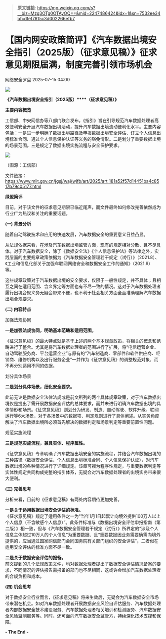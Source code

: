 > **原文链接**: https://mp.weixin.qq.com/s?__biz=Mzg3OTg0OTAyOQ==&mid=2247486424&idx=1&sn=7532ee34bfcdfef7815c3d002266efb7

#  【国内网安政策简评】《汽车数据出境安全指引（2025版）（征求意见稿）》征求意见期限届满，制度完善引领市场机会  
 网络安全罗盘   2025-07-15 04:00  
  
![](https://mmbiz.qpic.cn/mmbiz_svg/LwcbhAmMnZBJB7EuQr8wV5LpQkibEXMwEDsRmX6dhHibMNMg52jTwibZdLc3yfoUxXjyqoicJqicZ6YCBATQXxewyTAaZlg040HM7/640?wx_fmt=svg&from=appmsg "")  
  
**《汽车数据出境安全指引（2025版）****（征求意见稿）》**  
  
  
**主要内容概览**  
  
工信部、中央网信办等八部门联合发布。《指引》旨在引导规范汽车数据处理者高效便利安全开展汽车数据出境活动，提升汽车数据出境流动便利化水平。主要内容包括：一是进一步明确了数据出境路径及申报数据出境安全评估、订立个人信息出境标准合同、通过个人信息保护认证等义务的豁免情形。二是划分了重要数据出境的场景范围。三是规定了数据出境实施流程与安全保护要求。  
  
  
![](https://mmbiz.qpic.cn/mmbiz_png/agFmvIrcxHNMfib64GkibT4nsm8kuOHZibaqXsmyGNNyo6nNOea8iaA1FMFEOUhhn14a7Fl98n0MEwd3op5nlAYobQ/640?wx_fmt=png&from=appmsg "")  
  
（图源：工信部）  
  
  
文件链接：https://www.miit.gov.cn/jgsj/waj/wjfb/art/2025/art_181a52f57d14451ba4c8517b79c05177.html  
  
  
**绿盟简评**  
  
目前，对于该文件的征求意见期限已临近尾声，而文件最终如何修改完善依然成为行业广为热议和关注的重要话题。  
  
  
**(一) 背景分析**  
  
  
  
随着自动驾驶技术和应用的快速发展，汽车数据安全的重要意义日益凸显。  
  
从法规依据来看，在涉及汽车数据出境监管方面，现有的规定相对分散、且不尽具体。对于汽车数据安全，除了《数据安全法》《个人信息保护法》等法律之外，实践层面的主要规章政策依据为《汽车数据安全管理若干规定（试行）》（2021.8）、《工业和信息化部关于加强车联网网络安全和数据安全工作的通知》（2021.9）等。  
  
这些规章政策对于汽车数据出境的安全要求，仅限于一般性规定，并不具体；且相互之间在适用范围、含义界定等方面也有不尽一致的情况。这对于汽车数据处理者履行出境合规义务无疑会带来不便，也不利于社会相关方面全面准确理解汽车数据出境合规要求。  
  
  
**(二) 内容特点**  
  
  
  
加强法规协同  
  
**一是加强法规协同，明确基本范畴和适用范围。**  
  
《征求意见稿》的最大特点就是基于上述的两个基本规章政策，将相关的概念和范畴进行了整合。尤其是将汽车数据处理者的范围进行了扩展，将“电信运营企业、自动驾驶服务商、平台运营企业”与原有的“汽车制造商、零部件和软件供应商、经销商、维修机构以及出行服务企业”一并作为《征求意见稿》的调整规范对象，而不再分别适用不同的依据。  
  
划分具体场景  
  
**二是划分具体场景，细化安全要求。**  
  
此前无论是数据安全法律法规或是前文所列的两个具体规章政策，对于汽车数据出境仅是提出了需开展数据安全评估的总体要求，而并未进行明确汽车数据出境的具体情形和场景。《征求意见稿》则划分为研发、制造、自动驾驶、软件升级、联网运行等6大场景，对于各场景中的数据项、判定规则进行了具体阐述。从实务角度解决了汽车数据出境所必须首先解决的数据判定和场景判定等重要前置性问题。  
  
规范实施流程  
  
**三是规范实施流程，兼具实体、程序属性。**  
  
《征求意见稿》专章明确了汽车数据出境安全的实施流程，并结合汽车数据出境的三种路径（数据安全评估、个人信息出境标准合同、个人信息保护认证），对汽车数据出境的各种情况进行了详细规定。该章可视为程序性规定，与重要数据判定等实体性规定共同构成完整的指引体系，无疑会对汽车数据处理者的出境实务带来很大便利。  
  
  
**(三) 完善思考**  
  
  
  
分析来看，目前的《征求意见稿》有两处内容期待更加完善。  
  
**一是关于适用数据出境安全评估的标准。**  
《征求意见稿》规定了适用条件之一为“当年1月1日起累计向境外提供100万人以上个人信息（不含敏感个人信息）”。此条件标准与《数据出境安全评估申报指南（第二版）》相一致，但与《汽车数据安全管理若干规定（试行）》所界定的“涉及个人信息主体超过10万人的个人信息”为重要数据、且“重要数据因业务需要确需向境外提供的，应当通过国家网信部门会同国务院有关部门组织的安全评估”，二者似在适用安全评估的标准方面不尽一致。  
  
**二是关于数据安全评估的报备。**  
前文提到的几个法规政策文件，均对数据处理者提出了数据安全评估情况备案的要求，不同情况的评估报告需报备的部门也不尽相同，这或许会增加汽车数据处理者的合规负担和成本。  
  
  
**(四) 机会思考**  
  
  
  
对于数据安全行业而言，《征求意见稿》将来生效后，无疑会为汽车数据安全市场带来潜在机会。如对汽车数据处理者开展数据安全风险自评估服务、汽车数据处理者内部数据安全技术建设服务、汽车数据处理者相关培训和检测服务、汽车数据安全风险监测服务等。同时，还可面向汽车数据安全监管方，持续深化技术支撑和保障。  
  
**- The End -**  
  
  
  
